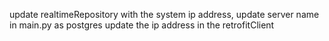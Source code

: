 update realtimeRepository with the system ip address,
update server name in main.py as postgres 
update the ip address in the retrofitClient 
